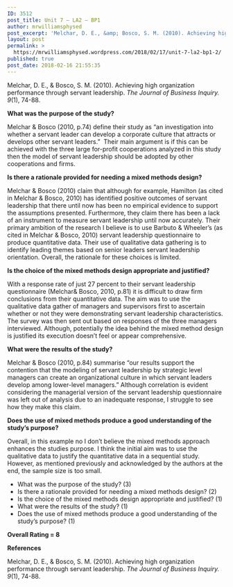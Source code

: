 ```yaml
---
ID: 3512
post_title: Unit 7 – LA2 – BP1
author: mrwilliamsphysed
post_excerpt: 'Melchar, D. E., &amp; Bosco, S. M. (2010). Achieving high organization performance through servant leadership.&nbsp;The Journal of Business Inquiry. 9(1), 74-88. What was the purpose of the study? Melchar &amp; Bosco (2010, p.74) define their study as &ldquo;an investigation into whether a servant leader can develop a corporate&nbsp;culture that attracts or develops other servant leaders.&rdquo;&nbsp; &hellip; <a href="https://mrwilliamsphysed.wordpress.com/2018/02/17/unit-7-la2-bp1-2/">Continue reading <span>Unit 7 &ndash; LA2 &ndash;&nbsp;BP1</span></a>'
layout: post
permalink: >
  https://mrwilliamsphysed.wordpress.com/2018/02/17/unit-7-la2-bp1-2/
published: true
post_date: 2018-02-16 21:55:35
---
```

<p>Melchar, D. E., &amp; Bosco, S. M. (2010). Achieving high organization performance through servant leadership. <em>The Journal of Business Inquiry. 9</em>(1), 74-88.</p>
<p><strong>What was the purpose of the study?</strong></p>
<p>Melchar &amp; Bosco (2010, p.74) define their study as &#8220;an investigation into whether a servant leader can develop a corporate culture that attracts or develops other servant leaders.&#8221;  Their main argument is if this can be achieved with the three large for-profit cooperations analyzed in this study then the model of servant leadership should be adopted by other cooperations and firms.</p>
<p><strong>Is there a rationale provided for needing a mixed methods design?</strong></p>
<p>Melchar &amp; Bosco (2010) claim that although for example, Hamilton (as cited in Melchar &amp; Bosco, 2010) has identified positive outcomes of servant leadership that there until now has been no empirical evidence to support the assumptions presented. Furthermore, they claim there has been a lack of an instrument to measure servant leadership until now accurately. Their primary ambition of the research I believe is to use Barbuto &amp; Wheeler&#8217;s (as cited in Melchar &amp; Bosco, 2010) servant leadership questionnaire to produce quantitative data. Their use of qualitative data gathering is to identify leading themes based on senior leaders servant leadership orientation. Overall, the rationale for these choices is limited.</p>
<p><strong>Is the choice of the mixed methods design appropriate and justified?</strong></p>
<p>With a response rate of just 27 percent to their servant leadership questionnaire (Melchar&amp; Bosco, 2010, p.81) it is difficult to draw firm conclusions from their quantitative data. The aim was to use the qualitative data gather of managers and supervisors first to ascertain whether or not they were demonstrating servant leadership characteristics. The survey was then sent out based on responses of the three managers interviewed. Although, potentially the idea behind the mixed method design is justified its execution doesn&#8217;t feel or appear comprehensive.</p>
<p><strong>What were the results of the study?</strong></p>
<p>Melchar &amp; Bosco (2010, p.84) summarise &#8220;our results support the contention that the modeling of servant leadership by strategic level managers can create an organizational culture in which servant leaders develop among lower-level managers.&#8221; Although correlation is evident considering the managerial version of the servant leadership questionnaire was left out of analysis due to an inadequate response, I struggle to see how they make this claim.</p>
<p><strong>Does the use of mixed methods produce a good understanding of the study’s purpose?</strong></p>
<p>Overall, in this example no I don&#8217;t believe the mixed methods approach enhances the studies purpose. I think the initial aim was to use the qualitative data to justify the quantitative data in a sequential study. However, as mentioned previously and acknowledged by the authors at the end, the sample size is too small.</p>
<ul>
<li>What was the purpose of the study? (3)</li>
<li>Is there a rationale provided for needing a mixed methods design? (2)</li>
<li>Is the choice of the mixed methods design appropriate and justified? (1)</li>
<li>What were the results of the study? (1)</li>
<li>Does the use of mixed methods produce a good understanding of the study’s purpose? (1)</li>
</ul>
<p><strong>Overall Rating = 8</strong></p>
<p><strong>References</strong></p>
<p>Melchar, D. E., &amp; Bosco, S. M. (2010). Achieving high organization performance through servant leadership. <em>The Journal of Business Inquiry. 9</em>(1), 74-88.</p>
<p>&nbsp;</p>